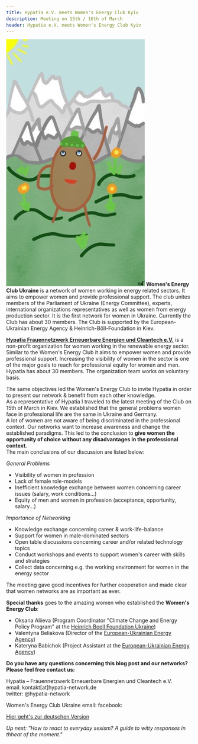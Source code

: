 ```yaml
---
title: Hypatia e.V. meets Women's Energy Club Kyiv
description: Meeting on 15th / 16th of March
header: Hypatia e.V. meets Women's Energy Club Kyiv
---
```


![PotatoeChild](/img/potatoechild.jpeg "PotatoeChild")
**Women's Energy Club Ukraine** is a network of women working in energy related sectors. It aims to empower women and provide professional support. The club unites members of the Parliament of Ukraine (Energy Committee), experts, international organizations representatives as well as women from energy production sector. It is the first network for women in Ukraine. Currently the Club has about 30 members. The Club is supported by the European-Ukrainian Energy Agency & Heinrich-Böll-Foundation in Kiev.

[**Hypatia Frauennetzwerk Erneuerbare Energien und Cleantech e.V.**](www.hypatia-network.de) is a non-profit organization for women working in the renewable energy sector. Similar to the Women's Energy Club it aims to empower women and provide professional support. Increasing the visibility of women in the sector is one of the major goals to reach for professional equity for women and men. Hypatia has about 30 members. The organization team works on voluntary basis.

The same objectives led the Women's Energy Club to invite Hypatia in order to present our network & benefit from each other knowledge.  
As a representative of Hypatia I traveled to the latest meeting of the Club on 15th of March in Kiev. We established that the general problems women face in professional life are the same in Ukraine and Germany.  
A lot of women are not aware of being discriminated in the professional context. Our networks want to increase awareness and change the established paradigms. This led to the conclusion to **give women the opportunity of choice without any disadvantages in the professional context**.  
The main conclusions of our discussion are listed below:

*General Problems*
- Visibility of women in profession
- Lack of female role-models
- Inefficient knowledge exchange between women concerning career issues (salary, work conditions...)
- Equity of men and women in profession (acceptance, opportunity, salary...) 

*Importance of Networking*  
- Knowledge exchange concerning career & work-life-balance
- Support for women in male-dominated sectors
- Open table discussions concerning career and/or related technology topics
- Conduct workshops and events to support women's career with skills and strategies
- Collect data concerning e.g. the working environment for women in the energy sector

The meeting gave good incentives for further cooperation and made clear that women networks are as important as ever. 

**Special thanks** goes to the amazing women who established the **Women's Energy Club**:  
- Oksana Aliieva (Program Coordinator "Climate Change and Energy Policy Program" at the [Heinrich Boell Foundation Ukraine](http://ua.boell.org/en))  
- Valentyna Beliakova (Director of the [European-Ukrainian Energy Agency](http://euea-energyagency.org/en/))  
- Kateryna Babichok (Project Assistant at the [European-Ukrainian Energy Agency](http://euea-energyagency.org/en/))

**Do you have any questions concerning this blog post and our networks? Please feel free contact us:**

Hypatia – Frauennetzwerk Erneuerbare Energien und Cleantech e.V.  
email: kontakt[at]hypatia-network.de  
twitter: @hypatia-network

Women's Energy Club Ukraine
email:
facebook: 

[Hier geht's zur deutschen Version](Link)

*Up next: "How to react to everyday sexism? A guide to witty responses in thheat of the moment."*
